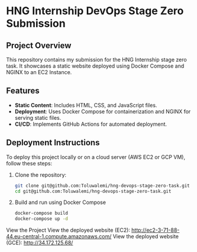 # HNG Internship DevOps Stage Zero Submission

## Project Overview

This repository contains my submission for the HNG Internship stage zero task. It showcases a static website deployed using Docker Compose and NGINX to an EC2 Instance.

## Features

- **Static Content**: Includes HTML, CSS, and JavaScript files.
- **Deployment**: Uses Docker Compose for containerization and NGINX for serving static files.
- **CI/CD**: Implements GitHub Actions for automated deployment.

## Deployment Instructions

To deploy this project locally or on a cloud server (AWS EC2 or GCP VM), follow these steps:

1. Clone the repository:
   ```bash
   git clone git@github.com:Toluwalemi/hng-devops-stage-zero-task.git
   cd git@github.com:Toluwalemi/hng-devops-stage-zero-task.git

2. Build and run using Docker Compose
   ```bash
   docker-compose build
   docker-compose up -d

View the Project
View the deployed website (EC2): http://ec2-3-71-88-44.eu-central-1.compute.amazonaws.com/
View the deployed website (GCE): http://34.172.125.68/